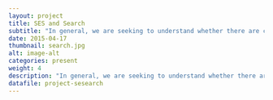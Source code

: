 ```yaml
---
layout: project
title: SES and Search
subtitle: "In general, we are seeking to understand whether there are correlations between socioeconomic status and individual search behavior. Given the personalization of search, we would like to understand whether and how individual search results could be impacted when searching for online-information related to more critical topics like health, education, loans and job opportunities."
date: 2015-04-17
thumbnail: search.jpg
alt: image-alt
categories: present
weight: 4
description: "In general, we are seeking to understand whether there are correlations between socioeconomic status and individual search behavior. Given the personalization of search, we would like to understand whether and how individual search results could be impacted when searching for online-information related to more critical topics like health, education, loans and job opportunities."
datafile: project-sesearch
---
```

